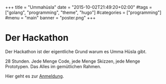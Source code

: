 +++
title = "Ummahüsla"
date = "2015-10-02T21:49:20+02:00"
#tags = ["golang", "programming", "theme", "hugo"]
#categories = ["programming"]
#menu = "main"
banner = "poster.png"
+++

# Der Hackathon

Der Hackathon ist der eigentliche Grund warum es Umma Hüsla gibt.

28 Stunden. Jede Menge Code, jede Menge Skizzen, jede Menge Prototypen. Das Alles im gemütlichen Rahmen.

Hier geht es zur [Anmeldung](https://goo.gl/PD7jnY).